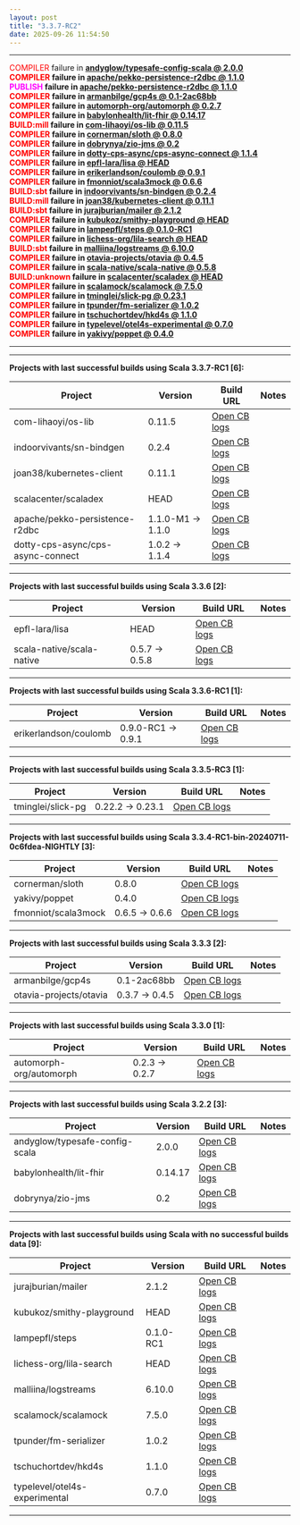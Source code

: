 ```yaml
---
layout: post
title: "3.3.7-RC2"
date: 2025-09-26 11:54:50
---
```


<hr>
<span style="color:red">COMPILER</span> failure in <span style="font-weight:bold"><a href="https://github.com/VirtusLab/community-build3/actions/runs/18031767030/job/51309614024">andyglow/typesafe-config-scala @ 2.0.0</a><br>
<span style="color:red">COMPILER</span> failure in <span style="font-weight:bold"><a href="https://github.com/VirtusLab/community-build3/actions/runs/18031767030/job/51309614052">apache/pekko-persistence-r2dbc @ 1.1.0</a><br>
<span style="color:magenta">PUBLISH </span> failure in <span style="font-weight:bold"><a href="https://github.com/VirtusLab/community-build3/actions/runs/18031767030/job/51309614052">apache/pekko-persistence-r2dbc @ 1.1.0</a><br>
<span style="color:red">COMPILER</span> failure in <span style="font-weight:bold"><a href="https://github.com/VirtusLab/community-build3/actions/runs/18031767030/job/51309614121">armanbilge/gcp4s @ 0.1-2ac68bb</a><br>
<span style="color:red">COMPILER</span> failure in <span style="font-weight:bold"><a href="https://github.com/VirtusLab/community-build3/actions/runs/18031767030/job/51309614202">automorph-org/automorph @ 0.2.7</a><br>
<span style="color:red">COMPILER</span> failure in <span style="font-weight:bold"><a href="https://github.com/VirtusLab/community-build3/actions/runs/18031767030/job/51309614189">babylonhealth/lit-fhir @ 0.14.17</a><br>
<span style="color:red">BUILD:mill</span> failure in <span style="font-weight:bold"><a href="https://github.com/VirtusLab/community-build3/actions/runs/18031767030/job/51309614407">com-lihaoyi/os-lib @ 0.11.5</a><br>
<span style="color:red">COMPILER</span> failure in <span style="font-weight:bold"><a href="https://github.com/VirtusLab/community-build3/actions/runs/18031767030/job/51309614449">cornerman/sloth @ 0.8.0</a><br>
<span style="color:red">COMPILER</span> failure in <span style="font-weight:bold"><a href="https://github.com/VirtusLab/community-build3/actions/runs/18031767514/job/51309617778">dobrynya/zio-jms @ 0.2</a><br>
<span style="color:red">COMPILER</span> failure in <span style="font-weight:bold"><a href="https://github.com/VirtusLab/community-build3/actions/runs/18031767030/job/51309614602">dotty-cps-async/cps-async-connect @ 1.1.4</a><br>
<span style="color:red">COMPILER</span> failure in <span style="font-weight:bold"><a href="https://github.com/VirtusLab/community-build3/actions/runs/18031767030/job/51309614697">epfl-lara/lisa @ HEAD</a><br>
<span style="color:red">COMPILER</span> failure in <span style="font-weight:bold"><a href="https://github.com/VirtusLab/community-build3/actions/runs/18031767030/job/51309614726">erikerlandson/coulomb @ 0.9.1</a><br>
<span style="color:red">COMPILER</span> failure in <span style="font-weight:bold"><a href="https://github.com/VirtusLab/community-build3/actions/runs/18031767030/job/51309614835">fmonniot/scala3mock @ 0.6.6</a><br>
<span style="color:red">BUILD:sbt</span> failure in <span style="font-weight:bold"><a href="https://github.com/VirtusLab/community-build3/actions/runs/18031767030/job/51309615104">indoorvivants/sn-bindgen @ 0.2.4</a><br>
<span style="color:red">BUILD:mill</span> failure in <span style="font-weight:bold"><a href="https://github.com/VirtusLab/community-build3/actions/runs/18031767030/job/51309615251">joan38/kubernetes-client @ 0.11.1</a><br>
<span style="color:red">BUILD:sbt</span> failure in <span style="font-weight:bold"><a href="https://github.com/VirtusLab/community-build3/actions/runs/18031767030/job/51309615320">jurajburian/mailer @ 2.1.2</a><br>
<span style="color:red">COMPILER</span> failure in <span style="font-weight:bold"><a href="https://github.com/VirtusLab/community-build3/actions/runs/18031767030/job/51309615458">kubukoz/smithy-playground @ HEAD</a><br>
<span style="color:red">COMPILER</span> failure in <span style="font-weight:bold"><a href="https://github.com/VirtusLab/community-build3/actions/runs/18031767514/job/51309619795">lampepfl/steps @ 0.1.0-RC1</a><br>
<span style="color:red">COMPILER</span> failure in <span style="font-weight:bold"><a href="https://github.com/VirtusLab/community-build3/actions/runs/18031767030/job/51309615558">lichess-org/lila-search @ HEAD</a><br>
<span style="color:red">BUILD:sbt</span> failure in <span style="font-weight:bold"><a href="https://github.com/VirtusLab/community-build3/actions/runs/18031767514/job/51309619975">malliina/logstreams @ 6.10.0</a><br>
<span style="color:red">COMPILER</span> failure in <span style="font-weight:bold"><a href="https://github.com/VirtusLab/community-build3/actions/runs/18031767030/job/51309613187">otavia-projects/otavia @ 0.4.5</a><br>
<span style="color:red">COMPILER</span> failure in <span style="font-weight:bold"><a href="https://github.com/VirtusLab/community-build3/actions/runs/18031767030/job/51309613684">scala-native/scala-native @ 0.5.8</a><br>
<span style="color:red">BUILD:unknown</span> failure in <span style="font-weight:bold"><a href="https://github.com/VirtusLab/community-build3/actions/runs/18031767030/job/51309613738">scalacenter/scaladex @ HEAD</a><br>
<span style="color:red">COMPILER</span> failure in <span style="font-weight:bold"><a href="https://github.com/VirtusLab/community-build3/actions/runs/18031767030/job/51309613758">scalamock/scalamock @ 7.5.0</a><br>
<span style="color:red">COMPILER</span> failure in <span style="font-weight:bold"><a href="https://github.com/VirtusLab/community-build3/actions/runs/18031767030/job/51309612352">tminglei/slick-pg @ 0.23.1</a><br>
<span style="color:red">COMPILER</span> failure in <span style="font-weight:bold"><a href="https://github.com/VirtusLab/community-build3/actions/runs/18031767030/job/51309612426">tpunder/fm-serializer @ 1.0.2</a><br>
<span style="color:red">COMPILER</span> failure in <span style="font-weight:bold"><a href="https://github.com/VirtusLab/community-build3/actions/runs/18031767030/job/51309612424">tschuchortdev/hkd4s @ 1.1.0</a><br>
<span style="color:red">COMPILER</span> failure in <span style="font-weight:bold"><a href="https://github.com/VirtusLab/community-build3/actions/runs/18031767514/job/51309615306">typelevel/otel4s-experimental @ 0.7.0</a><br>
<span style="color:red">COMPILER</span> failure in <span style="font-weight:bold"><a href="https://github.com/VirtusLab/community-build3/actions/runs/18031767030/job/51309612813">yakivy/poppet @ 0.4.0</a><br>
<hr>
<hr>
Projects with last successful builds using Scala <span style="font-weight:bold">3.3.7-RC1</span> [6]:<br>

| Project | Version | Build URL | Notes |
| ------- | ------- | --------- | ----- |
| com-lihaoyi/os-lib | 0.11.5 | [Open CB logs](https://github.com/VirtusLab/community-build3/actions/runs/18031767030/job/51309614407) |  |
| indoorvivants/sn-bindgen | 0.2.4 | [Open CB logs](https://github.com/VirtusLab/community-build3/actions/runs/18031767030/job/51309615104) |  |
| joan38/kubernetes-client | 0.11.1 | [Open CB logs](https://github.com/VirtusLab/community-build3/actions/runs/18031767030/job/51309615251) |  |
| scalacenter/scaladex | HEAD | [Open CB logs](https://github.com/VirtusLab/community-build3/actions/runs/18031767030/job/51309613738) |  |
| apache/pekko-persistence-r2dbc | 1.1.0-M1 -> 1.1.0 | [Open CB logs](https://github.com/VirtusLab/community-build3/actions/runs/18031767030/job/51309614052) |  |
| dotty-cps-async/cps-async-connect | 1.0.2 -> 1.1.4 | [Open CB logs](https://github.com/VirtusLab/community-build3/actions/runs/18031767030/job/51309614602) |  |
<hr>
Projects with last successful builds using Scala <span style="font-weight:bold">3.3.6</span> [2]:<br>

| Project | Version | Build URL | Notes |
| ------- | ------- | --------- | ----- |
| epfl-lara/lisa | HEAD | [Open CB logs](https://github.com/VirtusLab/community-build3/actions/runs/18031767030/job/51309614697) |  |
| scala-native/scala-native | 0.5.7 -> 0.5.8 | [Open CB logs](https://github.com/VirtusLab/community-build3/actions/runs/18031767030/job/51309613684) |  |
<hr>
Projects with last successful builds using Scala <span style="font-weight:bold">3.3.6-RC1</span> [1]:<br>

| Project | Version | Build URL | Notes |
| ------- | ------- | --------- | ----- |
| erikerlandson/coulomb | 0.9.0-RC1 -> 0.9.1 | [Open CB logs](https://github.com/VirtusLab/community-build3/actions/runs/18031767030/job/51309614726) |  |
<hr>
Projects with last successful builds using Scala <span style="font-weight:bold">3.3.5-RC3</span> [1]:<br>

| Project | Version | Build URL | Notes |
| ------- | ------- | --------- | ----- |
| tminglei/slick-pg | 0.22.2 -> 0.23.1 | [Open CB logs](https://github.com/VirtusLab/community-build3/actions/runs/18031767030/job/51309612352) |  |
<hr>
Projects with last successful builds using Scala <span style="font-weight:bold">3.3.4-RC1-bin-20240711-0c6fdea-NIGHTLY</span> [3]:<br>

| Project | Version | Build URL | Notes |
| ------- | ------- | --------- | ----- |
| cornerman/sloth | 0.8.0 | [Open CB logs](https://github.com/VirtusLab/community-build3/actions/runs/18031767030/job/51309614449) |  |
| yakivy/poppet | 0.4.0 | [Open CB logs](https://github.com/VirtusLab/community-build3/actions/runs/18031767030/job/51309612813) |  |
| fmonniot/scala3mock | 0.6.5 -> 0.6.6 | [Open CB logs](https://github.com/VirtusLab/community-build3/actions/runs/18031767030/job/51309614835) |  |
<hr>
Projects with last successful builds using Scala <span style="font-weight:bold">3.3.3</span> [2]:<br>

| Project | Version | Build URL | Notes |
| ------- | ------- | --------- | ----- |
| armanbilge/gcp4s | 0.1-2ac68bb | [Open CB logs](https://github.com/VirtusLab/community-build3/actions/runs/18031767030/job/51309614121) |  |
| otavia-projects/otavia | 0.3.7 -> 0.4.5 | [Open CB logs](https://github.com/VirtusLab/community-build3/actions/runs/18031767030/job/51309613187) |  |
<hr>
Projects with last successful builds using Scala <span style="font-weight:bold">3.3.0</span> [1]:<br>

| Project | Version | Build URL | Notes |
| ------- | ------- | --------- | ----- |
| automorph-org/automorph | 0.2.3 -> 0.2.7 | [Open CB logs](https://github.com/VirtusLab/community-build3/actions/runs/18031767030/job/51309614202) |  |
<hr>
Projects with last successful builds using Scala <span style="font-weight:bold">3.2.2</span> [3]:<br>

| Project | Version | Build URL | Notes |
| ------- | ------- | --------- | ----- |
| andyglow/typesafe-config-scala | 2.0.0 | [Open CB logs](https://github.com/VirtusLab/community-build3/actions/runs/18031767030/job/51309614024) |  |
| babylonhealth/lit-fhir | 0.14.17 | [Open CB logs](https://github.com/VirtusLab/community-build3/actions/runs/18031767030/job/51309614189) |  |
| dobrynya/zio-jms | 0.2 | [Open CB logs](https://github.com/VirtusLab/community-build3/actions/runs/18031767514/job/51309617778) |  |
<hr>
Projects with last successful builds using Scala <span style="font-weight:bold">with no successful builds data</span> [9]:<br>

| Project | Version | Build URL | Notes |
| ------- | ------- | --------- | ----- |
| jurajburian/mailer | 2.1.2 | [Open CB logs](https://github.com/VirtusLab/community-build3/actions/runs/18031767030/job/51309615320) |  |
| kubukoz/smithy-playground | HEAD | [Open CB logs](https://github.com/VirtusLab/community-build3/actions/runs/18031767030/job/51309615458) |  |
| lampepfl/steps | 0.1.0-RC1 | [Open CB logs](https://github.com/VirtusLab/community-build3/actions/runs/18031767514/job/51309619795) |  |
| lichess-org/lila-search | HEAD | [Open CB logs](https://github.com/VirtusLab/community-build3/actions/runs/18031767030/job/51309615558) |  |
| malliina/logstreams | 6.10.0 | [Open CB logs](https://github.com/VirtusLab/community-build3/actions/runs/18031767514/job/51309619975) |  |
| scalamock/scalamock | 7.5.0 | [Open CB logs](https://github.com/VirtusLab/community-build3/actions/runs/18031767030/job/51309613758) |  |
| tpunder/fm-serializer | 1.0.2 | [Open CB logs](https://github.com/VirtusLab/community-build3/actions/runs/18031767030/job/51309612426) |  |
| tschuchortdev/hkd4s | 1.1.0 | [Open CB logs](https://github.com/VirtusLab/community-build3/actions/runs/18031767030/job/51309612424) |  |
| typelevel/otel4s-experimental | 0.7.0 | [Open CB logs](https://github.com/VirtusLab/community-build3/actions/runs/18031767514/job/51309615306) |  |
<hr>
